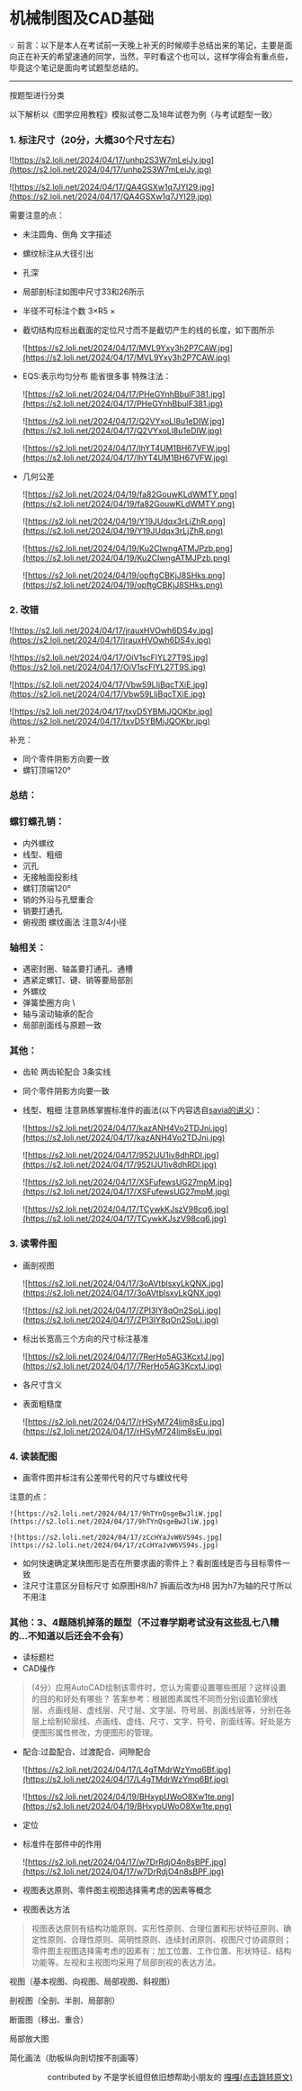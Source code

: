 # 机械制图及CAD基础

<aside>
💡 前言：以下是本人在考试前一天晚上补天的时候顺手总结出来的笔记，主要是面向正在补天的希望速通的同学，当然，平时看这个也可以，这样学得会有重点些，毕竟这个笔记是面向考试题型总结的。

---

按题型进行分类

以下解析以《图学应用教程》模拟试卷二及18年试卷为例（与考试题型一致）

### **1. 标注尺寸（20分，大概30个尺寸左右）**

![https://s2.loli.net/2024/04/17/unhp2S3W7mLeiJy.jpg](https://s2.loli.net/2024/04/17/unhp2S3W7mLeiJy.jpg)

![https://s2.loli.net/2024/04/17/QA4GSXw1q7JYI29.jpg](https://s2.loli.net/2024/04/17/QA4GSXw1q7JYI29.jpg)

需要注意的点：

- 未注圆角、倒角 文字描述
- 螺纹标注从大径引出
- 孔深
- 局部剖标注如图中尺寸33和26所示
- 半径不可标注个数 3×R5 ×
- 截切结构应标出截面的定位尺寸而不是截切产生的线的长度，如下图所示
  
    ![https://s2.loli.net/2024/04/17/MVL9Yxy3h2P7CAW.jpg](https://s2.loli.net/2024/04/17/MVL9Yxy3h2P7CAW.jpg)
    
- EQS:表示均匀分布 能省很多事
  特殊注法：
  
    ![https://s2.loli.net/2024/04/17/PHeGYnhBbulF381.jpg](https://s2.loli.net/2024/04/17/PHeGYnhBbulF381.jpg)
  
    ![https://s2.loli.net/2024/04/17/Q2VYxoLl8u1eDIW.jpg](https://s2.loli.net/2024/04/17/Q2VYxoLl8u1eDIW.jpg)
  
    ![https://s2.loli.net/2024/04/17/lhYT4UM1BH67VFW.jpg](https://s2.loli.net/2024/04/17/lhYT4UM1BH67VFW.jpg)
  
- 几何公差
  
    ![https://s2.loli.net/2024/04/19/fa82GouwKLdWMTY.png](https://s2.loli.net/2024/04/19/fa82GouwKLdWMTY.png)
    
    ![https://s2.loli.net/2024/04/19/Y19JUdqx3rLjZhR.png](https://s2.loli.net/2024/04/19/Y19JUdqx3rLjZhR.png)
    
    ![https://s2.loli.net/2024/04/19/Ku2CIwngATMJPzb.png](https://s2.loli.net/2024/04/19/Ku2CIwngATMJPzb.png)
    
    ![https://s2.loli.net/2024/04/19/opftgCBKjJ8SHks.png](https://s2.loli.net/2024/04/19/opftgCBKjJ8SHks.png)
    

### **2. 改错**

![https://s2.loli.net/2024/04/17/jrauxHVOwh6DS4v.jpg](https://s2.loli.net/2024/04/17/jrauxHVOwh6DS4v.jpg)

![https://s2.loli.net/2024/04/17/OiV1scFlYL27T9S.jpg](https://s2.loli.net/2024/04/17/OiV1scFlYL27T9S.jpg)

![https://s2.loli.net/2024/04/17/Vbw59LIjBqcTXiE.jpg](https://s2.loli.net/2024/04/17/Vbw59LIjBqcTXiE.jpg)

![https://s2.loli.net/2024/04/17/txvD5YBMjJQOKbr.jpg](https://s2.loli.net/2024/04/17/txvD5YBMjJQOKbr.jpg)

补充：

- 同个零件阴影方向要一致
- 螺钉顶端120°

### **总结：**

### **螺钉螺孔销：**

- 内外螺纹
- 线型、粗细
- 沉孔
- 无接触面投影线
- 螺钉顶端120°
- 销的外沿与孔壁重合
- 销要打通孔
- 俯视图 螺纹画法 注意3/4小径

### **轴相关：**

- 遇密封圈、轴盖要打通孔、通槽
- 遇紧定螺钉、键、销等要局部剖
- 外螺纹
- 弹簧垫圈方向 \\
- 轴与滚动轴承的配合
- 局部剖面线与原题一致

### **其他：**

- 齿轮 两齿轮配合 3条实线
- 同个零件阴影方向要一致
- 线型、粗细
  注意熟练掌握标准件的画法(以下内容选自[savia的讲义](https://savia7582.github.io/Exterior/Engineering/%E5%B7%A5%E7%A8%8B%E5%9B%BE%E5%AD%A6/))：
  
    ![https://s2.loli.net/2024/04/17/kazANH4Vo2TDJni.jpg](https://s2.loli.net/2024/04/17/kazANH4Vo2TDJni.jpg)
  
    ![https://s2.loli.net/2024/04/17/952lJU1iv8dhRDI.jpg](https://s2.loli.net/2024/04/17/952lJU1iv8dhRDI.jpg)
  
    ![https://s2.loli.net/2024/04/17/XSFufewsUG27mpM.jpg](https://s2.loli.net/2024/04/17/XSFufewsUG27mpM.jpg)
  
    ![https://s2.loli.net/2024/04/17/TCywkKJszV98cq6.jpg](https://s2.loli.net/2024/04/17/TCywkKJszV98cq6.jpg)
  

### **3. 读零件图**

- 画剖视图
  
    ![https://s2.loli.net/2024/04/17/3oAVtblsxyLkQNX.jpg](https://s2.loli.net/2024/04/17/3oAVtblsxyLkQNX.jpg)
    
    ![https://s2.loli.net/2024/04/17/ZPI3lY8qOn2SoLj.jpg](https://s2.loli.net/2024/04/17/ZPI3lY8qOn2SoLj.jpg)
    
- 标出长宽高三个方向的尺寸标注基准
  
    ![https://s2.loli.net/2024/04/17/7RerHo5AG3KcxtJ.jpg](https://s2.loli.net/2024/04/17/7RerHo5AG3KcxtJ.jpg)
    
- 各尺寸含义
- 表面粗糙度
  
    ![https://s2.loli.net/2024/04/17/rHSyM724ljm8sEu.jpg](https://s2.loli.net/2024/04/17/rHSyM724ljm8sEu.jpg)
    

### **4. 读装配图**

- 画零件图并标注有公差带代号的尺寸与螺纹代号

注意的点：
    
    ![https://s2.loli.net/2024/04/17/9hTYnQsgeBwJliW.jpg](https://s2.loli.net/2024/04/17/9hTYnQsgeBwJliW.jpg)
    
    ![https://s2.loli.net/2024/04/17/zCcHYaJvW6VS94s.jpg](https://s2.loli.net/2024/04/17/zCcHYaJvW6VS94s.jpg)

- 如何快速确定某块图形是否在所要求画的零件上？看剖面线是否与目标零件一致
- 注尺寸注意区分目标尺寸 如原图H8/h7 拆画后改为H8 因为h7为轴的尺寸所以不用注

### **其他：3、4题随机掉落的题型（不过春学期考试没有这些乱七八糟的...不知道以后还会不会有）**

- 读标题栏
- CAD操作

> (4分）应用AutoCAD绘制该零件时，您认为需要设置哪些图层？这样设置的目的和好处有哪些？
答案参考：根据图素属性不同而分别设置轮廓线层、点画线层、虚线层、尺寸层、文字层、符号层、剖面线层等，分别在各层上绘制轮廓线、点画线、虚线、尺寸、文字、符号、剖面线等。好处是方便图形属性修改，方便图形的管理。
> 
- 配合:过盈配合、过渡配合、间隙配合
  
    ![https://s2.loli.net/2024/04/17/L4gTMdrWzYmq6Bf.jpg](https://s2.loli.net/2024/04/17/L4gTMdrWzYmq6Bf.jpg)
    
    ![https://s2.loli.net/2024/04/19/BHxypUWoO8Xw1te.png](https://s2.loli.net/2024/04/19/BHxypUWoO8Xw1te.png)
    
- 定位
- 标准件在部件中的作用
  
    ![https://s2.loli.net/2024/04/17/w7DrRdjO4n8sBPF.jpg](https://s2.loli.net/2024/04/17/w7DrRdjO4n8sBPF.jpg)
    
- 视图表达原则、零件图主视图选择需考虑的因素等概念
- 视图表达方法

> 视图表达原则有结构功能原则、实形性原则、合理位置和形状特征原则、确定性原则、合理性原则、简明性原则、连续封闭原则、视图尺寸协调原则；零件图主视图选择需考虑的因素有：加工位置、工作位置、形状特征、结构功能等。左视和主视图均采用了局部剖视的表达方法。
> 

视图（基本视图、向视图、局部视图、斜视图）

剖视图（全剖、半剖、局部剖）

断面图（移出、重合）

局部放大图

简化画法（肋板纵向剖切按不剖画等）

<div style="text-align: right;">contributed by 不是学长组但依旧想帮助小朋友的 <a href="https://www.zjuhjy.top/%E8%AF%BE%E7%A8%8B/post4">嘎嘎(点击跳转原文)</a></div>